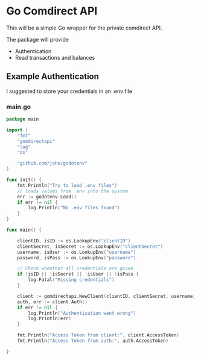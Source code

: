 # Go Comdirect API

This will be a simple Go wrapper for the private comdirect API.

The package will provide

- Authentication
- Read transactions and balances

## Example Authentication
 I suggested to store your credentials in an .env file

### main.go

```go
package main

import (
	"fmt"
	"gomdirectapi"
	"log"
	"os"

	"github.com/joho/godotenv"
)

func init() {
	fmt.Println("Try to load .env files")
	// loads values from .env into the system
	err := godotenv.Load()
	if err != nil {
		log.Println("No .env files found")
	}
}

func main() {

	clientID, isID := os.LookupEnv("clientID")
	clientSecret, isSecret := os.LookupEnv("clientSecret")
	username, isUser := os.LookupEnv("username")
	password, isPass := os.LookupEnv("password")

	// Check wheather all credentials are given
	if !isID || !isSecret || !isUser || !isPass {
		log.Fatal("Missing credentials")
	}

	client := gomdirectapi.NewClient(clientID, clientSecret, username, password)
	auth, err := client.Auth()
	if err != nil {
		log.Println("Authentication went wrong")
		log.Println(err)
	}

	fmt.Println("Access Token from client:", client.AccessToken)
	fmt.Println("Access Token from auth:", auth.AccessToken)

}

```
